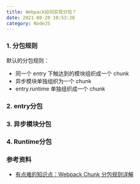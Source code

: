 ```yaml
---
title: Webpack如何实现分包？
date: 2021-08-20 10:53:28
category: NodeJS
---
```

### 1. 分包规则
默认的分包规则：
- 同一个 entry 下触达到的模块组织成一个 chunk
- 异步模块单独组织为一个 chunk
- entry.runtime 单独组织成一个 chunk


### 2. entry分包
### 3. 异步模块分包
### 4. Runtime分包


### 参考资料
- [有点难的知识点：Webpack Chunk 分包规则详解](https://juejin.cn/post/6961724298243342344?share_token=47b8f3ca-6188-450a-be00-e18f4c7d7740)